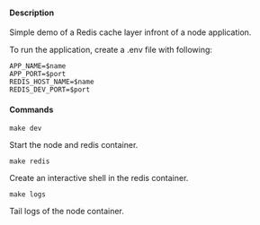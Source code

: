 #### Description

Simple demo of a Redis cache layer infront of a node application.

To run the application, create a .env file with following:

```
APP_NAME=$name
APP_PORT=$port
REDIS_HOST_NAME=$name
REDIS_DEV_PORT=$port
```

#### Commands

`make dev`

Start the node and redis container.

`make redis`

Create an interactive shell in the redis container.

`make logs`

Tail logs of the node container.

